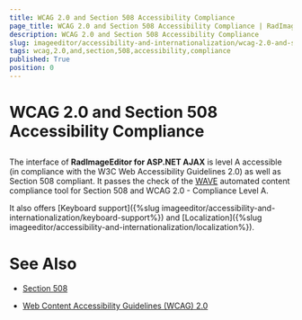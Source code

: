 ```yaml
---
title: WCAG 2.0 and Section 508 Accessibility Compliance
page_title: WCAG 2.0 and Section 508 Accessibility Compliance | RadImageEditor for ASP.NET AJAX Documentation
description: WCAG 2.0 and Section 508 Accessibility Compliance
slug: imageeditor/accessibility-and-internationalization/wcag-2.0-and-section-508-accessibility-compliance
tags: wcag,2.0,and,section,508,accessibility,compliance
published: True
position: 0
---
```


# WCAG 2.0 and Section 508 Accessibility Compliance



## 

The interface of **RadImageEditor for ASP.NET AJAX** is level A accessible (in compliance with the W3C Web Accessibility Guidelines 2.0) as well as Section 508 compliant. It passes the check of the [WAVE](http://wave.webaim.org/) automated content compliance tool for Section 508 and WCAG 2.0 - Compliance Level A.

It also offers [Keyboard support]({%slug imageeditor/accessibility-and-internationalization/keyboard-support%}) and [Localization]({%slug imageeditor/accessibility-and-internationalization/localization%}).

# See Also

 * [Section 508](http://www.section508.gov/)

 * [Web Content Accessibility Guidelines (WCAG) 2.0](http://www.w3.org/TR/WCAG/)
